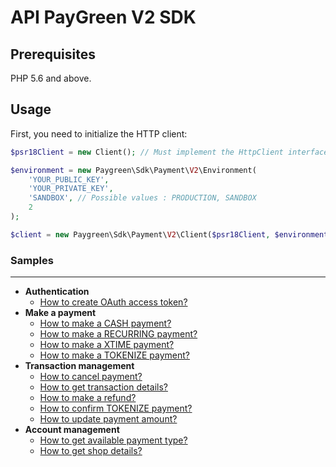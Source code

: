 # API PayGreen V2 SDK

## Prerequisites

PHP 5.6 and above.

## Usage

First, you need to initialize the HTTP client:
```php
$psr18Client = new Client(); // Must implement the HttpClient interface

$environment = new Paygreen\Sdk\Payment\V2\Environment(
    'YOUR_PUBLIC_KEY',
    'YOUR_PRIVATE_KEY',
    'SANDBOX', // Possible values : PRODUCTION, SANDBOX
    2
);

$client = new Paygreen\Sdk\Payment\V2\Client($psr18Client, $environment);
```

### Samples

---

- **Authentication**
  - [How to create OAuth access token?](https://github.com/PayGreen/paygreen-php/blob/master/docs/v2/Payment/CreateOAuthAccessToken.md)
- **Make a payment**
  - [How to make a CASH payment?](https://github.com/PayGreen/paygreen-php/blob/master/docs/v2/Payment/MakeCashPayment.md)
  - [How to make a RECURRING payment?](https://github.com/PayGreen/paygreen-php/blob/master/docs/v2/Payment/MakeRecurringPayment.md)
  - [How to make a XTIME payment?](https://github.com/PayGreen/paygreen-php/blob/master/docs/v2/Payment/MakeXtimePayment.md)
  - [How to make a TOKENIZE payment?](https://github.com/PayGreen/paygreen-php/blob/master/docs/v2/Payment/MakeTokenizePayment.md)
- **Transaction management**
  - [How to cancel payment?](https://github.com/PayGreen/paygreen-php/blob/master/docs/v2/Payment/CancelPayment.md)
  - [How to get transaction details?](https://github.com/PayGreen/paygreen-php/blob/master/docs/v2/Payment/GetTransactionDetails.md)
  - [How to make a refund?](https://github.com/PayGreen/paygreen-php/blob/master/docs/v2/Payment/RefundPayment.md)
  - [How to confirm TOKENIZE payment?](https://github.com/PayGreen/paygreen-php/blob/master/docs/v2/Payment/ConfirmTokenizePayment.md)
  - [How to update payment amount?](https://github.com/PayGreen/paygreen-php/blob/master/docs/v2/Payment/UpdatePaymentAmount.md)
- **Account management**
  - [How to get available payment type?](https://github.com/PayGreen/paygreen-php/blob/master/docs/v2/Payment/GetAvailablePaymentType.md)
  - [How to get shop details?](https://github.com/PayGreen/paygreen-php/blob/master/docs/v2/Payment/GetShopDetails.md)

